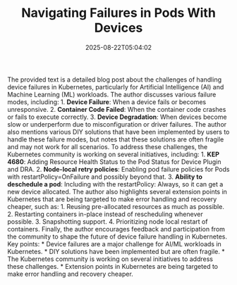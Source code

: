 ﻿---
title: "Navigating Failures in Pods With Devices"
date: "2025-08-22T05:04:02"
category: "Markets"
summary: ""
slug: "navigating failures in pods with devices"
source_urls:
  - "https://kubernetes.io/blog/2025/07/03/navigating-failures-in-pods-with-devices/"
seo:
  title: "Navigating Failures in Pods With Devices | Hash n Hedge"
  description: ""
  keywords: ["news", "markets", "brief"]
---
The provided text is a detailed blog post about the challenges of handling device failures in Kubernetes, particularly for Artificial Intelligence (AI) and Machine Learning (ML) workloads. The author discusses various failure modes, including:  1.  **Device Failure**: When a device fails or becomes unresponsive. 2.  **Container Code Failed**: When the container code crashes or fails to execute correctly. 3.  **Device Degradation**: When devices become slow or underperform due to misconfiguration or driver failures.  The author also mentions various DIY solutions that have been implemented by users to handle these failure modes, but notes that these solutions are often fragile and may not work for all scenarios.  To address these challenges, the Kubernetes community is working on several initiatives, including:  1.  **KEP 4680**: Adding Resource Health Status to the Pod Status for Device Plugin and DRA. 2.  **Node-local retry policies**: Enabling pod failure policies for Pods with restartPolicy=OnFailure and possibly beyond that. 3.  **Ability to deschedule a pod**: Including with the restartPolicy: Always, so it can get a new device allocated.  The author also highlights several extension points in Kubernetes that are being targeted to make error handling and recovery cheaper, such as:  1.  Reusing pre-allocated resources as much as possible. 2.  Restarting containers in-place instead of rescheduling whenever possible. 3.  Snapshotting support. 4.  Prioritizing node local restart of containers.  Finally, the author encourages feedback and participation from the community to shape the future of device failure handling in Kubernetes.  Key points:  *   Device failures are a major challenge for AI/ML workloads in Kubernetes. *   DIY solutions have been implemented but are often fragile. *   The Kubernetes community is working on several initiatives to address these challenges. *   Extension points in Kubernetes are being targeted to make error handling and recovery cheaper. 
